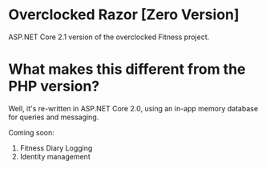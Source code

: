 # Overclocked Razor [Zero Version]
ASP.NET Core 2.1 version of the overclocked Fitness project.

# What makes this different from the PHP version?

Well, it's re-written in ASP.NET Core 2.0, using an in-app memory database for queries and messaging.

Coming soon:
1. Fitness Diary Logging
2. Identity management
